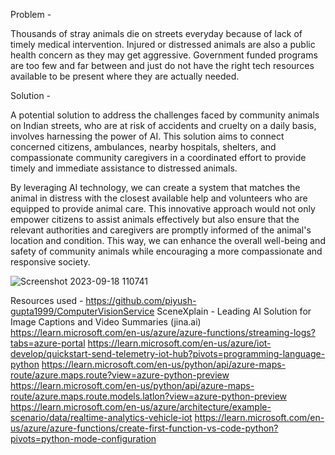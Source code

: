 Problem - 

Thousands of stray animals die on streets everyday because of lack of timely medical intervention.
Injured or distressed animals are also a public health concern as they may get aggressive.
Government funded programs are too few and far between and just do not have the right tech resources available to be present where they are actually needed.

Solution - 

A potential solution to address the challenges faced by community animals on Indian streets, who are at risk of accidents and cruelty on a daily basis, involves harnessing the power of AI. This solution aims to connect concerned citizens, ambulances, nearby hospitals, shelters, and compassionate community caregivers in a coordinated effort to provide timely and immediate assistance to distressed animals.

By leveraging AI technology, we can create a system that matches the animal in distress with the closest available help and volunteers who are equipped to provide animal care. This innovative approach would not only empower citizens to assist animals effectively but also ensure that the relevant authorities and caregivers are promptly informed of the animal's location and condition. This way, we can enhance the overall well-being and safety of community animals while encouraging a more compassionate and responsive society.




![Screenshot 2023-09-18 110741](https://github.com/bhavyahoda/ASARA/assets/55077612/ca73db67-85ba-495a-a615-51fb4f87a000)


Resources used - 
https://github.com/piyush-gupta1999/ComputerVisionService
SceneXplain - Leading AI Solution for Image Captions and Video Summaries (jina.ai) 
https://learn.microsoft.com/en-us/azure/azure-functions/streaming-logs?tabs=azure-portal
https://learn.microsoft.com/en-us/azure/iot-develop/quickstart-send-telemetry-iot-hub?pivots=programming-language-python
https://learn.microsoft.com/en-us/python/api/azure-maps-route/azure.maps.route?view=azure-python-preview
https://learn.microsoft.com/en-us/python/api/azure-maps-route/azure.maps.route.models.latlon?view=azure-python-preview
https://learn.microsoft.com/en-us/azure/architecture/example-scenario/data/realtime-analytics-vehicle-iot
https://learn.microsoft.com/en-us/azure/azure-functions/create-first-function-vs-code-python?pivots=python-mode-configuration
